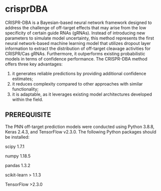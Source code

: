 # crisprDBA

CRISPR-DBA is a Bayesian-based neural network framework designed to address the challenge of off-target effects that may arise from the low specificity of certain guide RNAs (gRNAs). Instead of introducing new parameters to simulate model uncertainty, this method represents the first neural network-based machine learning model that utilizes dropout layer information to extract the distribution of off-target cleavage activities for CRISPR/Cas gRNAs. Furthermore, it outperforms existing probabilistic models in terms of confidence performance. 
The CRISPR-DBA method offers three key advantages: 
1) it generates reliable predictions by providing additional confidence estimates;
2) it reduces complexity compared to other approaches with similar functionality;
3) it is adaptable, as it leverages existing model architectures developed within the field. 

PREREQUISITE
------------
The PNN off-target prediction models were conducted using Python 3.8.8, Keras 2.4.3, and TensorFlow v2.3.0. The following Python packages should be installed:

scipy 1.7.1

numpy 1.18.5

pandas 1.3.2

scikit-learn > 1.1.3

TensorFlow >2.3.0


